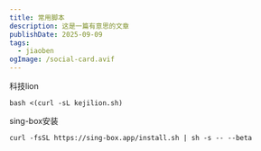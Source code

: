 ```yaml
---
title: 常用脚本
description: 这是一篇有意思的文章
publishDate: 2025-09-09
tags:
  - jiaoben
ogImage: /social-card.avif
---
```

科技lion


`bash <(curl -sL kejilion.sh)`



sing-box安装

`curl -fsSL https://sing-box.app/install.sh | sh -s -- --beta`
